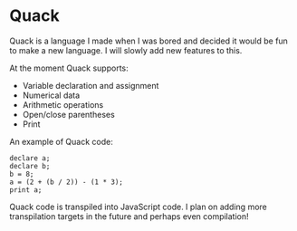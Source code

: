 # Quack
Quack is a language I made when I was bored and decided it would be fun to make a new language. I will slowly add new features to this.

At the moment Quack supports:
- Variable declaration and assignment
- Numerical data
- Arithmetic operations
- Open/close parentheses
- Print

An example of Quack code:
```
declare a;
declare b;
b = 8;
a = (2 + (b / 2)) - (1 * 3);
print a;
```

Quack code is transpiled into JavaScript code. I plan on adding more transpilation targets in the future and perhaps even compilation!
